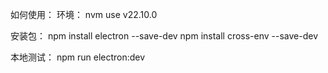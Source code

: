 如何使用：
环境：
nvm use v22.10.0

安装包：
npm install electron --save-dev
npm install cross-env --save-dev

本地测试：
npm run electron:dev